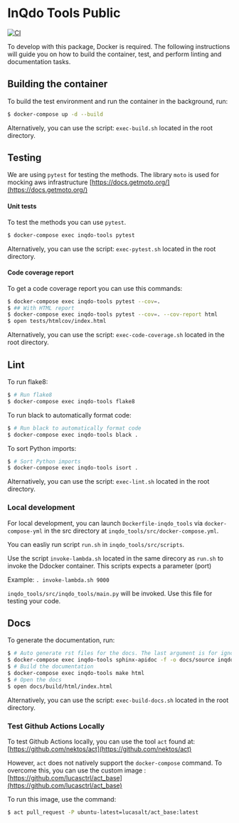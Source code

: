 # InQdo Tools Public

[![CI](https://github.com/inqdocloud/inqdo-tools-public/actions/workflows/ci.yml/badge.svg)](https://github.com/inqdocloud/inqdo-tools-public/actions/workflows/ci.yml)

To develop with this package, Docker is required. The following instructions will guide you on how to build the container, test, and perform linting and documentation tasks.

## Building the container
To build the test environment and run the container in the background, run:

```sh
$ docker-compose up -d --build
```

Alternatively, you can use the script: `exec-build.sh` located in the root directory. 


## Testing
We are using `pytest` for testing the methods.
The library `moto` is used for mocking aws infrastructure [https://docs.getmoto.org/](https://docs.getmoto.org/)


#### Unit tests
To test the methods you can use `pytest`.

```sh
$ docker-compose exec inqdo-tools pytest
```

Alternatively, you can use the script: `exec-pytest.sh` located in the root directory. 

#### Code coverage report
To get a code coverage report you can use this commands:

```sh
$ docker-compose exec inqdo-tools pytest --cov=.
$ ## With HTML report
$ docker-compose exec inqdo-tools pytest --cov=. --cov-report html
$ open tests/htmlcov/index.html
```

Alternatively, you can use the script: `exec-code-coverage.sh` located in the root directory.


## Lint

To run flake8:

```sh
$ # Run flake8
$ docker-compose exec inqdo-tools flake8
```

To run black to automatically format code:

```sh
$ # Run black to automatically format code
$ docker-compose exec inqdo-tools black .
```

To sort Python imports:

```sh
$ # Sort Python imports
$ docker-compose exec inqdo-tools isort .
```

Alternatively, you can use the script: `exec-lint.sh` located in the root directory.

### Local development

For local development, you can launch `Dockerfile-inqdo_tools` via `docker-compose-yml` in the src directory at `inqdo_tools/src/docker-compose.yml`.

You can easliy run script `run.sh` in `inqdo_tools/src/scripts`.

Use the script `invoke-lambda.sh` located in the same direcory as `run.sh` to invoke the Ddocker container.
This scripts expects a parameter (port)

Example: `. invoke-lambda.sh 9000`

`inqdo_tools/src/inqdo_tools/main.py` will be invoked. Use this file for testing your code.


## Docs
To generate the documentation, run:

```sh
$ # Auto generate rst files for the docs. The last argument is for ignoring the debug.py file from the docs
$ docker-compose exec inqdo-tools sphinx-apidoc -f -o docs/source inqdo_tools inqdo_tools/debug.py
$ # Build the documentation
$ docker-compose exec inqdo-tools make html
$ # Open the docs
$ open docs/build/html/index.html
```

Alternatively, you can use the script: `exec-build-docs.sh` located in the root directory.


### Test Github Actions Locally
To test Github Actions locally, you can use the tool `act` found at: [https://github.com/nektos/act](https://github.com/nektos/act)

 However, `act` does not natively support the `docker-compose` command. To overcome this, you can use the custom image : [https://github.com/lucasctrl/act_base](https://github.com/lucasctrl/act_base)

To run this image, use the command:
```sh
$ act pull_request -P ubuntu-latest=lucasalt/act_base:latest
```
